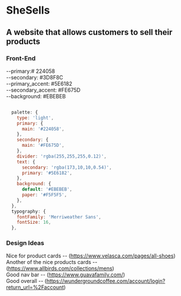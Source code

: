 # SheSells
## A website that allows customers to sell their products

### Front-End
--primary:# 224058<br>
--secondary: #3D8F8C<br>
--primary_accent: #5E6182<br>
--secondary_accent: #FE675D<br>
--background: #EBEBEB<br>
```js

  palette: {
    type: 'light',
    primary: {
      main: '#224058',
    },
    secondary: {
      main: '#FE675D',
    },
    divider: 'rgba(255,255,255,0.12)',
    text: {
      secondary: 'rgba(173,10,10,0.54)',
      primary: '#5E6182',
    },
    background: {
      default: '#EBEBEB',
      paper: '#F5F5F5',
    },
  },
  typography: {
    fontFamily: 'Merriweather Sans',
    fontSize: 16,
  },

```

### Design Ideas
 Nice for product cards -- (https://www.velasca.com/pages/all-shoes)<br>
 Another of the nice products cards -- (https://www.allbirds.com/collections/mens)<br>
 Good nav bar  -- (https://www.guavafamily.com/)<br>
 Good overall -- (https://wundergroundcoffee.com/account/login?return_url=%2Faccount)<br>


